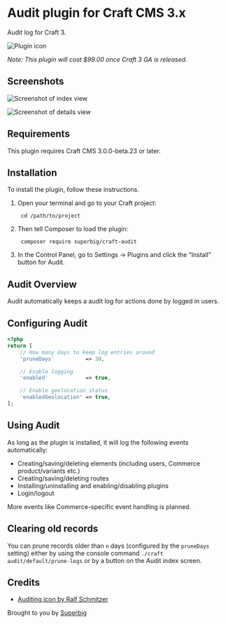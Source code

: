 # Audit plugin for Craft CMS 3.x

Audit log for Craft 3.

![Plugin icon](resources/img/icon.png)

_Note: This plugin will cost $99.00 once Craft 3 GA is released._

## Screenshots

![Screenshot of index view](resources/screenshots/audit-index.png)

![Screenshot of details view](resources/screenshots/audit-details.png)

## Requirements

This plugin requires Craft CMS 3.0.0-beta.23 or later.

## Installation

To install the plugin, follow these instructions.

1. Open your terminal and go to your Craft project:

        cd /path/to/project

2. Then tell Composer to load the plugin:

        composer require superbig/craft-audit

3. In the Control Panel, go to Settings → Plugins and click the “Install” button for Audit.

## Audit Overview

Audit automatically keeps a audit log for actions done by logged in users.

## Configuring Audit

```php
<?php
return [
    // How many days to keep log entries around
    'pruneDays'          => 30,

    // Enable logging
    'enabled'            => true,

    // Enable geolocation status
    'enabledGeolocation' => true,
];
```

## Using Audit

As long as the plugin is installed, it will log the following events automatically:

- Creating/saving/deleting elements (including users, Commerce product/variants etc.)
- Creating/saving/deleting routes
- Installing/uninstalling and enabling/disabling plugins
- Login/logout

More events like Commerce-specific event handling is planned.

## Clearing old records

You can prune records older than `n` days (configured by the `pruneDays` setting) either by using the console command `./craft audit/default/prune-logs` or by a button on the Audit index screen. 

## Credits

- [Auditing icon by Ralf Schmitzer](https://thenounproject.com/term/auditing/960985)

Brought to you by [Superbig](https://superbig.co)
